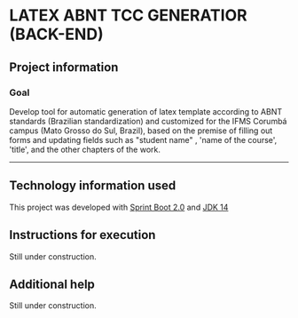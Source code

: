 # LATEX ABNT TCC GENERATIOR (BACK-END)

## Project information 
### Goal 

Develop tool for automatic generation of latex template according to ABNT standards (Brazilian standardization) and customized for the IFMS Corumbá campus (Mato Grosso do Sul, Brazil), based on the premise of filling out forms and updating fields such as "student name" , 'name of the course', 'title', and the other chapters of the work.

------------------------------------------------------------- 
## Technology information used 
This project was developed with [Sprint Boot 2.0](https://spring.io/projects/spring-boot) and [JDK 14](https://jdk.java.net/14/) 

## Instructions for execution 
Still under construction. 

## Additional help
Still under construction.
